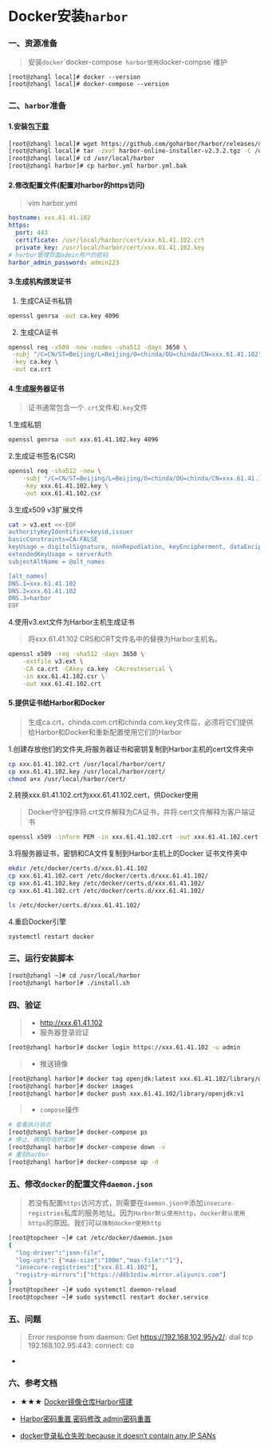 # Docker安装`harbor`

### 一、资源准备
> 安装`docker`\`docker-compose` harbor使用`docker-compse`维护
```properties
[root@zhangl local]# docker --version
[root@zhangl local]# docker-compose --version
```

### 二、`harbor`准备
#### 1.安装包[下载](https://github.com/goharbor/harbor/releases)
```bash
[root@zhangl local]# wget https://github.com/goharbor/harbor/releases/download/v2.3.2/harbor-online-installer-v2.3.2.tgz
[root@zhangl local]# tar -zxvf harbor-online-installer-v2.3.2.tgz -C /usr/local/harbor
[root@zhangl local]# cd /usr/local/harbor
[root@zhangl harbor]# cp harbor.yml harbor.yml.bak
```
#### 2.修改配置文件(配置对harbor的https访问)
>  vim harbor.yml
```yml
hostname: xxx.61.41.102
https:
  port: 443
  certificate: /usr/local/harbor/cert/xxx.61.41.102.crt
  private_key: /usr/local/harbor/cert/xxx.61.41.102.key
# harbor管理页面admin用户的密码
harbor_admin_password: admin123
```
#### 3.生成机构颁发证书
1. 生成CA证书私钥
```bash
openssl genrsa -out ca.key 4096
```
2. 生成CA证书
```bash
openssl req -x509 -new -nodes -sha512 -days 3650 \
 -subj "/C=CN/ST=Beijing/L=Beijing/O=chinda/OU=chinda/CN=xxx.61.41.102" \
 -key ca.key \
 -out ca.crt
```
#### 4.生成服务器证书
> 证书通常包含一个`.crt`文件和`.key`文件

1.生成私钥
```bash
openssl genrsa -out xxx.61.41.102.key 4096
```
2.生成证书签名(CSR)
```bash
openssl req -sha512 -new \
    -subj "/C=CN/ST=Beijing/L=Beijing/O=chinda/OU=chinda/CN=xxx.61.41.102" \
    -key xxx.61.41.102.key \
    -out xxx.61.41.102.csr
```
3.生成x509 v3扩展文件
```bash
cat > v3.ext <<-EOF
authorityKeyIdentifier=keyid,issuer
basicConstraints=CA:FALSE
keyUsage = digitalSignature, nonRepudiation, keyEncipherment, dataEncipherment
extendedKeyUsage = serverAuth
subjectAltName = @alt_names

[alt_names]
DNS.1=xxx.61.41.102
DNS.2=xxx.61.41.102
DNS.3=harbor
EOF
```
4.使用v3.ext文件为Harbor主机生成证书
> 将xxx.61.41.102 CRS和CRT文件名中的替换为Harbor主机名。
```bash
openssl x509 -req -sha512 -days 3650 \
    -extfile v3.ext \
    -CA ca.crt -CAkey ca.key -CAcreateserial \
    -in xxx.61.41.102.csr \
    -out xxx.61.41.102.crt
```

#### 5.提供证书给Harbor和Docker
> 生成ca.crt，chinda.com.crt和chinda.com.key文件后，必须将它们提供给Harbor和Docker和重新配置使用它们的Harbor

1.创建存放他们的文件夹,将服务器证书和密钥复制到Harbor主机的cert文件夹中
```bash
cp xxx.61.41.102.crt /usr/local/harbor/cert/
cp xxx.61.41.102.key /usr/local/harbor/cert/
chmod a+x /usr/local/harbor/cert/
```
2.转换xxx.61.41.102.crt为xxx.61.41.102.cert，供Docker使用
> Docker守护程序将.crt文件解释为CA证书，并将.cert文件解释为客户端证书
```bash
openssl x509 -inform PEM -in xxx.61.41.102.crt -out xxx.61.41.102.cert
```
3.将服务器证书，密钥和CA文件复制到Harbor主机上的Docker 证书文件夹中
``` bash
mkdir /etc/docker/certs.d/xxx.61.41.102
cp xxx.61.41.102.cert /etc/docker/certs.d/xxx.61.41.102/
cp xxx.61.41.102.key /etc/docker/certs.d/xxx.61.41.102/
cp xxx.61.41.102.crt /etc/docker/certs.d/xxx.61.41.102/

ls /etc/docker/certs.d/xxx.61.41.102/
```
4.重启Docker引擎
```bash
systemctl restart docker
```

### 三、运行安装脚本
```bash
[root@zhangl ~]# cd /usr/local/harbor
[root@zhangl harbor]# ./install.sh
```

### 四、验证
> - http://xxx.61.41.102
> - 服务器登录验证 
```bash
[root@zhangl harbor]# docker login https://xxx.61.41.102 -u admin
```
> - 推送镜像
```bash
[root@zhangl harbor]# docker tag openjdk:latest xxx.61.41.102/library/openjdk:v1
[root@zhangl harbor]# docker images
[root@zhangl harbor]# docker push xxx.61.41.102/library/openjdk:v1
```
> - `compose`操作
```bash
# 查看执行状态
[root@zhangl harbor]# docker-compose ps
# 停止、移除存在的实例
[root@zhangl harbor]# docker-compose down -v
# 重启harbor
[root@zhangl harbor]# docker-compose up -d 
```


### 五、修改`docker`的配置文件`daemon.json`
> 若没有配置`https`访问方式，则需要在`daemon.json中`添加`insecure-registries`私库的服务地址。因为`Harbor默认使用http`，`docker默认使用https`的原因。我们可以`强制docker使用http`
```bash
[root@topcheer ~]# cat /etc/docker/daemon.json
{
  "log-driver":"json-file",
  "log-opts": {"max-size":"100m","max-file":"1"},
  "insecure-registries":["xxx.61.41.102"],
  "registry-mirrors":["https://d8b3zdiw.mirror.aliyuncs.com"]
}
[root@topcheer ~]# sudo systemctl daemon-reload
[root@topcheer ~]# sudo systemctl restart docker.service
```


### 五、问题
> Error response from daemon: Get https://192.168.102.95/v2/: dial tcp 192.168.102.95:443: connect: co
* [](https://blog.csdn.net/h111121111111/article/details/113994476)

### 六、参考文档
* ★★★ [Docker镜像仓库Harbor搭建](https://www.cnblogs.com/chinda/p/12776675.html)

* [Harbor密码重置 密码修改 admin密码重置](https://www.cnblogs.com/dalianpai/p/11795826.html)
* [docker登录私仓失败:because it doesn‘t contain any IP SANs](https://blog.csdn.net/qq_37377136/article/details/107995620)























